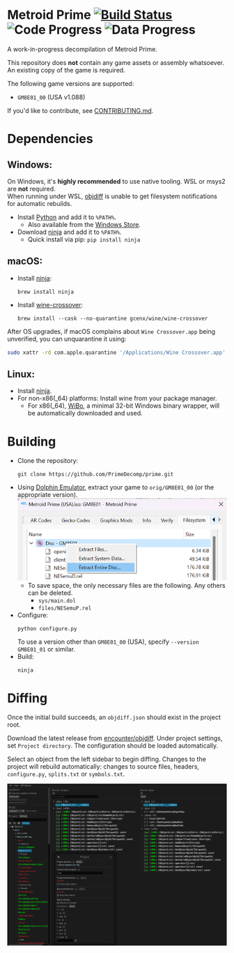 Metroid Prime [![Build Status]][actions] ![Code Progress] ![Data Progress]
=============

[Build Status]: https://github.com/PrimeDecomp/prime/actions/workflows/build.yml/badge.svg
[actions]: https://github.com/PrimeDecomp/prime/actions/workflows/build.yml
[Code Progress]: https://img.shields.io/endpoint?label=Code&url=https%3A%2F%2Fprogress.decomp.club%2Fdata%2Fprime%2FGM8E01_00%2Fdol%2F%3Fmode%3Dshield%26measure%3Dcode
[Data Progress]: https://img.shields.io/endpoint?label=Data&url=https%3A%2F%2Fprogress.decomp.club%2Fdata%2Fprime%2FGM8E01_00%2Fdol%2F%3Fmode%3Dshield%26measure%3Ddata

A work-in-progress decompilation of Metroid Prime.

This repository does **not** contain any game assets or assembly whatsoever. An existing copy of the game is required.

The following game versions are supported:

- `GM8E01_00` (USA v1.088)
<!--
- `GM8E01_01` (USA v1.093)
- `GM8E01_48` (KOR v1.097)
-->

If you'd like to contribute, see [CONTRIBUTING.md](CONTRIBUTING.md).

Dependencies
============

Windows:
--------

On Windows, it's **highly recommended** to use native tooling. WSL or msys2 are **not** required.  
When running under WSL, [objdiff](#diffing) is unable to get filesystem notifications for automatic rebuilds.

- Install [Python](https://www.python.org/downloads/) and add it to `%PATH%`.
  - Also available from the [Windows Store](https://apps.microsoft.com/store/detail/python-311/9NRWMJP3717K).
- Download [ninja](https://github.com/ninja-build/ninja/releases) and add it to `%PATH%`.
  - Quick install via pip: `pip install ninja`

macOS:
------
- Install [ninja](https://github.com/ninja-build/ninja/wiki/Pre-built-Ninja-packages):
  ```
  brew install ninja
  ```
- Install [wine-crossover](https://github.com/Gcenx/homebrew-wine):
  ```
  brew install --cask --no-quarantine gcenx/wine/wine-crossover
  ```

After OS upgrades, if macOS complains about `Wine Crossover.app` being unverified, you can unquarantine it using:
```sh
sudo xattr -rd com.apple.quarantine '/Applications/Wine Crossover.app'
```

Linux:
------
- Install [ninja](https://github.com/ninja-build/ninja/wiki/Pre-built-Ninja-packages).
- For non-x86(_64) platforms: Install wine from your package manager.
  - For x86(_64), [WiBo](https://github.com/decompals/WiBo), a minimal 32-bit Windows binary wrapper, will be automatically downloaded and used.

Building
========

- Clone the repository:
  ```
  git clone https://github.com/PrimeDecomp/prime.git
  ```
- Using [Dolphin Emulator](https://dolphin-emu.org/), extract your game to `orig/GM8E01_00` (or the appropriate version).  
![](assets/dolphin-extract.png)
  - To save space, the only necessary files are the following. Any others can be deleted.
    - `sys/main.dol`
    - `files/NESemuP.rel`
- Configure:
  ```
  python configure.py
  ```
  To use a version other than `GM8E01_00` (USA), specify `--version GM8E01_01` or similar.
- Build:
  ```
  ninja
  ```

Diffing
=======

Once the initial build succeeds, an `objdiff.json` should exist in the project root. 

Download the latest release from [encounter/objdiff](https://github.com/encounter/objdiff). Under project settings, set `Project directory`. The configuration should be loaded automatically. 

Select an object from the left sidebar to begin diffing. Changes to the project will rebuild automatically: changes to source files, headers, `configure.py`, `splits.txt` or `symbols.txt`.

![](assets/objdiff.png)
